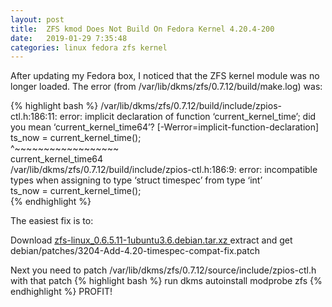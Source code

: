 ```yaml
---
layout: post
title:  ZFS kmod Does Not Build On Fedora Kernel 4.20.4-200
date:   2019-01-29 7:35:48
categories: linux fedora zfs kernel
---
```

After updating my Fedora box, I noticed that the ZFS kernel module was no longer loaded.
The error (from /var/lib/dkms/zfs/0.7.12/build/make.log) was:

{% highlight bash %}
/var/lib/dkms/zfs/0.7.12/build/include/zpios-ctl.h:186:11: error: implicit declaration of function ‘current_kernel_time’; did you mean ‘current_kernel_time64’? [-Werror=implicit-function-declaration]        
  ts_now = current_kernel_time();                                                                                                                                                                              
           ^~~~~~~~~~~~~~~~~~~                                                                                                                                                                                 
           current_kernel_time64                                                                                                                                                                               
/var/lib/dkms/zfs/0.7.12/build/include/zpios-ctl.h:186:9: error: incompatible types when assigning to type ‘struct timespec’ from type ‘int’                                                                   
  ts_now = current_kernel_time();  
{% endhighlight %}

The easiest fix is to:

Download [zfs-linux_0.6.5.11-1ubuntu3.6.debian.tar.xz ](https://mirrors.edge.kernel.org/ubuntu/pool/main/z/zfs-linux/zfs-linux_0.6.5.11-1ubuntu3.6.debian.tar.xz)
extract and get debian/patches/3204-Add-4.20-timespec-compat-fix.patch

Next you need to patch /var/lib/dkms/zfs/0.7.12/source/include/zpios-ctl.h with that patch
{% highlight bash %}
run
dkms autoinstall
modprobe zfs
{% endhighlight %}
PROFIT!
